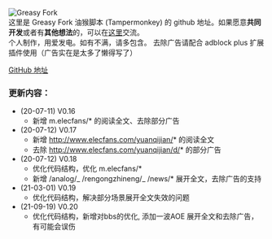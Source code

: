 ![Greasy Fork](https://greasyfork.org/assets/blacklogo96-1221dbbb8f0d47a728f968c35c2e2e03c64276a585b8dceb7a79a17a3f350e8a.png "Greasy Fork")  
这里是 Greasy Fork 油猴脚本 (Tampermonkey) 的 github 地址。如果愿意**共同开发**或者有**其他想法**的，可以在[这里](https://github.com/1198922413/elecfans)交流。  
个人制作，用爱发电。如有不满，请多包含。 去除广告请配合 adblock plus 扩展插件使用（广告实在是太多了懒得写了）

[GitHub 地址](https://github.com/1198922413/elecfans)

### 更新内容：

-   (20-07-11) V0.16
    -   新增 m.elecfans/\* 的阅读全文、去除部分广告
-   (20-07-12) V0.17
    -   新增 http://www.elecfans.com/yuanqijian/* 的阅读全文
    -   去除 http://www.elecfans.com/yuanqijian/d/* 的部分广告
-   (20-07-12) V0.18
    -   优化代码结构，优化 m.elecfans/\*
    -   新增 /analog/_ /rengongzhineng/_ /news/\* 展开全文，去除广告的支持
-   (21-03-01) V0.19
    -   优化代码结构，解决部分场景展开全文失效的问题
-   (21-09-19) V0.20
    -   优化代码结构，新增对bbs的优化, 添加一波AOE 展开全文和去除广告，有可能会误伤
